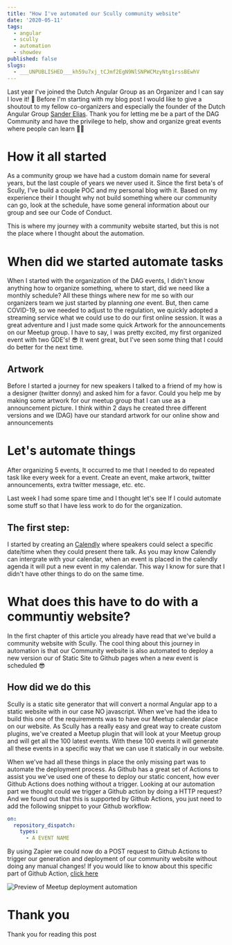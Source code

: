 ```yaml
---
title: "How I've automated our Scully community website"
date: '2020-05-11'
tags:
  - angular
  - scully
  - automation
  - showdev
published: false
slugs:
  - ___UNPUBLISHED___kh59u7xj_tCJmf2EgN9NlSNPWCMzyNtg1rssBEwhV
---
```


Last year I've joined the Dutch Angular Group as an Organizer and I can say I love it! 💖
Before I'm starting with my blog post I would like to give a shoutout to my fellow co-organizers and especially the founder of the Dutch Angular Group [Sander Elias][sander]. Thank you for letting me be a part of the DAG Community and have the privilege to help, show and organize great events where people can learn 🙏🏻

# How it all started

As a community group we have had a custom domain name for several years, but the last couple of years we never used it. Since the first beta's of Scully, I've build a couple POC and my personal blog with it. Based on my experience their I thought why not build something where our community can go, look at the schedule, have some general information about our group and see our Code of Conduct.

This is where my journey with a community website started, but this is not the place where I thought about the automation.

# When did we started automate tasks

When I started with the organization of the DAG events, I didn't know anything how to organize something, where to start, did we need like a monthly schedule? All these things where new for me so with our organizers team we just started by planning _one_ event. But, then came COVID-19, so we needed to adjust to the regulation, we quickly adopted a streaming service what we could use to do our first online session. It was a great adventure and I just made some quick Artwork for the announcements on our Meetup group. I have to say, I was pretty excited, my first organized event with two GDE's! 😎
It went great, but I've seen some thing that I could do better for the next time.

## Artwork

Before I started a journey for new speakers I talked to a friend of my how is a designer (twitter donny) and asked him for a favor. Could you help me by making some artwork for our meetup group that I can use as a announcement picture. I think within 2 days he created three different versions and we (DAG) have our standard artwork for our online show and announcements

# Let's automate things

After organizing 5 events, It occurred to me that I needed to do repeated task like every week for a event. Create an event, make artwork, twitter announcements, extra twitter message, etc. etc.

Last week I had some spare time and I thought let's see If I could automate some stuff so that I have less work to do for the organization.

## The first step:

I started by creating an [Calendly]() where speakers could select a specific date/time when they could present there talk.
As you may know Calendly can intergrate with your calendar, when an event is placed in the calendly agenda it will put a new event in my calendar. This way I know for sure that I didn't have other things to do on the same time.
# What does this have to do with a communtiy website?

In the first chapter of this article you already have read that we've build a community website with Scully. The cool thing about this journey in automation is that our Community website is also automated to deploy a new version our of Static Site to Github pages when a new event is scheduled 😎

## How did we do this

Scully is a static site generator that will convert a normal Angular app to a static website with in our case NO javascript. When we've had the idea to build this one of the requirements was to have our Meetup calendar place on our website. As Scully has a really easy and great way to create custom plugins, we've created a Meetup plugin that will look at your Meetup group and will get all the 100 latest events. With these 100 events it will generate all these events in a specific way that we can use it statically in our website.

When we've had all these things in place the only missing part was to automate the deployment process. As Github has a great set of Actions to assist you we've used one of these to deploy our static concent, how ever Github Actions does nothing without a trigger. Looking at our automation part we thought could we trigger a Github action by doing a HTTP request? And we found out that this is supported by Github Actions, you just need to add the following snippet to your Github workflow:

```yml
on:
  repository_dispatch:
    types:
      - A EVENT NAME
```

By using Zapier we could now do a POST request to Github Actions to trigger our generation and deployment of our community website without doing any manual changes! If you would like to know about this specific part of Github Action, [click here][repodispatch]

![Preview of Meetup deployment automation](./assets/zapier_meetup_event.png)

# Thank you

Thank you for reading this post

[sander]: https://twitter.com/esosanderelias
[repodispatch]: https://docs.github.com/en/free-pro-team@latest/actions/reference/events-that-trigger-workflows#repository_dispatch
[@jefiozie]: https://twitter.com/jefiozie
